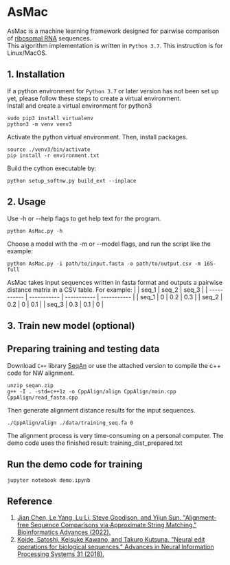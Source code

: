 # AsMac
AsMac is a machine learning framework designed for pairwise comparison of [ribosomal RNA](https://en.wikipedia.org/wiki/Ribosomal_RNA) sequences.<br />
This algorithm implementation is written in `Python 3.7`. This instruction is for Linux/MacOS.

## 1. Installation
If a python environment for `Python 3.7` or later version has not been set up yet, please follow these steps to create a virtual environment.<br />
Install and create a virtual environment for python3
```
sudo pip3 install virtualenv
python3 -m venv venv3
```

Activate the python virtual environment. Then, install packages.<br />
```
source ./venv3/bin/activate
pip install -r environment.txt
```
Build the cython executable by:
```
python setup_softnw.py build_ext --inplace
```

## 2. Usage
Use -h or --help flags to get help text for the program.<br />
```
python AsMac.py -h
```
Choose a model with the -m or --model flags, and run the script like the example:
```
python AsMac.py -i path/to/input.fasta -o path/to/output.csv -m 16S-full
```
AsMac takes input sequences written in fasta format and outputs a pairwise distance matrix in a CSV table. For example:
|       | seq_1 | seq_2 | seq_3 | 
| ----------- | ----------- | ----------- | ----------- | 
| seq_1 | 0   | 0.2   | 0.3 | 
| seq_2 | 0.2   | 0   | 0.1 | 
| seq_3 | 0.3   | 0.1   | 0 |


## 3. Train new model (optional)
## Preparing training and testing data
Download `C++` library [SeqAn](https://github.com/seqan/seqan) or use the attached version to compile the c++ code for NW alignment.
```
unzip seqan.zip
g++ -I . -std=c++1z -o CppAlign/align CppAlign/main.cpp CppAlign/read_fasta.cpp
```

Then generate alignment distance results for the input sequences.
```
./CppAlign/align ./data/training_seq.fa 0
```
The alignment process is very time-consuming on a personal computer. The demo code uses the finished result: training_dist_prepared.txt

## Run the demo code for training
```
jupyter notebook demo.ipynb
```


## Reference
1. [Jian Chen, Le Yang, Lu Li, Steve Goodison, and Yijun Sun. "Alignment-free Sequence Comparisons via Approximate String Matching." Bioinformatics Advances (2022).](https://academic.oup.com/bioinformaticsadvances/advance-article/doi/10.1093/bioadv/vbac077/6767843)<br />
2. [Koide, Satoshi, Keisuke Kawano, and Takuro Kutsuna. "Neural edit operations for biological sequences." Advances in Neural Information Processing Systems 31 (2018).](https://proceedings.neurips.cc/paper/2018/hash/d0921d442ee91b896ad95059d13df618-Abstract.html)

